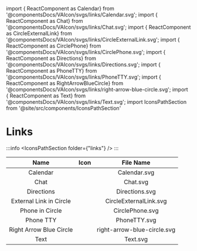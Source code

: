 import { ReactComponent as Calendar} from '@componentsDocs/VAIcon/svgs/links/Calendar.svg';
import { ReactComponent as Chat} from '@componentsDocs/VAIcon/svgs/links/Chat.svg';
import { ReactComponent as CircleExternalLink} from '@componentsDocs/VAIcon/svgs/links/CircleExternalLink.svg';
import { ReactComponent as CirclePhone} from '@componentsDocs/VAIcon/svgs/links/CirclePhone.svg';
import { ReactComponent as Directions} from '@componentsDocs/VAIcon/svgs/links/Directions.svg';
import { ReactComponent as PhoneTTY} from '@componentsDocs/VAIcon/svgs/links/PhoneTTY.svg';
import { ReactComponent as RightArrowBlueCircle} from '@componentsDocs/VAIcon/svgs/links/right-arrow-blue-circle.svg';
import { ReactComponent as Text} from '@componentsDocs/VAIcon/svgs/links/Text.svg';
import IconsPathSection from '@site/src/components/IconsPathSection'

# Links

:::info
<IconsPathSection folder={"links"} />
:::


Name | Icon | File Name 
:---: | :---: | :---: 
Calendar | <Calendar  className="linkIcons"/> | Calendar.svg
Chat | <Chat  className="linkIcons"/> | Chat.svg
Directions | <Directions  className="linkIcons iconDirection"/> | Directions.svg
External Link in Circle | <CircleExternalLink  className="icons"/> | CircleExternalLink.svg
Phone in Circle | <CirclePhone  className="linkIcons"/> | CirclePhone.svg
Phone TTY | <PhoneTTY  className="linkIcons"/> | PhoneTTY.svg
Right Arrow Blue Circle | <RightArrowBlueCircle  className="linkIcons"/> | right-arrow-blue-circle.svg
Text | <Text  className="linkIcons"/> | Text.svg

